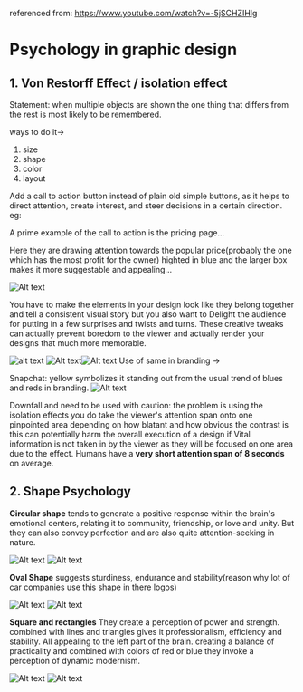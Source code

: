 referenced from: https://www.youtube.com/watch?v=-5jSCHZIHlg

# Psychology in graphic design

## 1. Von Restorff Effect / isolation effect

Statement: when multiple objects are shown the one thing that differs from the rest is most likely to be remembered.

ways to do it-> 
1. size
1. shape
1. color
1. layout 

Add a call to action button instead of plain old simple buttons, as it helps to direct attention, 
create interest, and steer decisions in a certain direction. eg:

A prime example of the call to action is the pricing page...

Here they are drawing attention towards the popular price(probably the one which has the most profit for the owner) highted in blue and the larger box makes it more suggestable and appealing...

![Alt text](image.png)

You have to make the elements in your design look like they belong together and tell a consistent visual story but you also want to Delight the audience for putting in a few surprises and twists and turns. These creative tweaks can actually prevent boredom to the viewer and actually render your designs that much more memorable.

![alt text](image-1.png) ![Alt text](image-2.png)![Alt text](image-3.png)
Use of same in branding ->

Snapchat: yellow symbolizes it standing out from the usual trend of blues and reds in branding. 
![Alt text](image-4.png)

Downfall and need to be used with caution:
the problem is using the isolation effects you do take the viewer's attention span onto one pinpointed area depending on how blatant and how obvious the contrast is this can potentially harm the overall execution of a design if Vital information is not taken in by the viewer as they will be focused on one area due to the effect.
Humans have a **very short attention span of 8 seconds** on average.

## 2. Shape Psychology
**Circular shape** tends to generate a positive response within the brain's emotional centers, relating it to community, friendship, or love and unity. But they can also convey perfection and are also quite attention-seeking in nature.

![Alt text](image-7.png)
![Alt text](image-8.png)

**Oval Shape** suggests sturdiness, endurance and stability(reason why lot of car companies use this shape in there logos)

![Alt text](image-6.png)
![Alt text](image-5.png) 

**Square and rectangles** They create a perception of power and strength.
combined with lines and triangles gives it professionalism, efficiency and stability. All appealing to the left part of the brain. creating a balance of practicality and combined with colors of red or blue they invoke a perception of dynamic modernism.  

![Alt text](image-9.png)
![Alt text](image-10.png)
